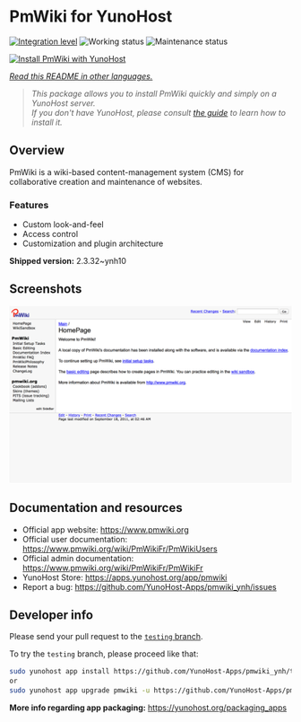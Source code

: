 <!--
N.B.: This README was automatically generated by <https://github.com/YunoHost/apps/tree/master/tools/readme_generator>
It shall NOT be edited by hand.
-->

# PmWiki for YunoHost

[![Integration level](https://apps.yunohost.org/badge/integration/pmwiki)](https://ci-apps.yunohost.org/ci/apps/pmwiki/)
![Working status](https://apps.yunohost.org/badge/state/pmwiki)
![Maintenance status](https://apps.yunohost.org/badge/maintained/pmwiki)

[![Install PmWiki with YunoHost](https://install-app.yunohost.org/install-with-yunohost.svg)](https://install-app.yunohost.org/?app=pmwiki)

*[Read this README in other languages.](./ALL_README.md)*

> *This package allows you to install PmWiki quickly and simply on a YunoHost server.*  
> *If you don't have YunoHost, please consult [the guide](https://yunohost.org/install) to learn how to install it.*

## Overview

PmWiki is a wiki-based content-management system (CMS) for collaborative creation and maintenance of websites. 

### Features

- Custom look-and-feel
- Access control
- Customization and plugin architecture

**Shipped version:** 2.3.32~ynh10

## Screenshots

![Screenshot of PmWiki](./doc/screenshots/pmwiki.png)

## Documentation and resources

- Official app website: <https://www.pmwiki.org>
- Official user documentation: <https://www.pmwiki.org/wiki/PmWikiFr/PmWikiUsers>
- Official admin documentation: <https://www.pmwiki.org/wiki/PmWikiFr/PmWikiFr>
- YunoHost Store: <https://apps.yunohost.org/app/pmwiki>
- Report a bug: <https://github.com/YunoHost-Apps/pmwiki_ynh/issues>

## Developer info

Please send your pull request to the [`testing` branch](https://github.com/YunoHost-Apps/pmwiki_ynh/tree/testing).

To try the `testing` branch, please proceed like that:

```bash
sudo yunohost app install https://github.com/YunoHost-Apps/pmwiki_ynh/tree/testing --debug
or
sudo yunohost app upgrade pmwiki -u https://github.com/YunoHost-Apps/pmwiki_ynh/tree/testing --debug
```

**More info regarding app packaging:** <https://yunohost.org/packaging_apps>
